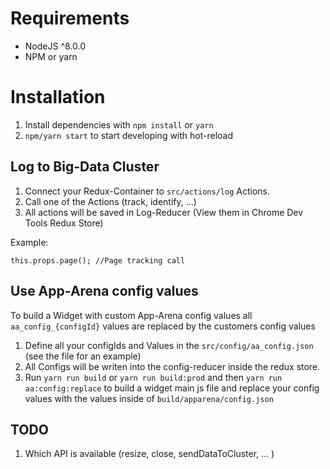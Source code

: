 # Requirements

* NodeJS ^8.0.0
* NPM or yarn

# Installation

1. Install dependencies with `npm install` or `yarn`
2. `npm/yarn start` to start developing with hot-reload


## Log to Big-Data Cluster
1. Connect your Redux-Container to `src/actions/log` Actions.
2. Call one of the Actions (track, identify, ...)
3. All actions will be saved in Log-Reducer (View them in Chrome Dev Tools Redux Store)


Example:
```
this.props.page(); //Page tracking call
```

## Use App-Arena config values

To build a Widget with custom App-Arena config values all `aa_config_{configId}`
values are replaced by the customers config values

1. Define all your configIds and Values in the `src/config/aa_config.json`
(see the file for an example)
2. All Configs will be writen into the config-reducer inside the redux store.
3. Run `yarn run build` or `yarn run build:prod` and then
`yarn run aa:config:replace` to build a widget main js file and replace
your config values with the values inside of `build/apparena/config.json`


## TODO

1. Which API is available (resize, close, sendDataToCluster, ... )